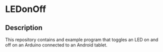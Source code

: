 LEDonOff
================

Description
----------------

This repository contains and example program that toggles an LED on and off on an Arduino connected to an Android tablet.

